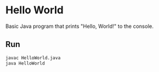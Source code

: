 # Hello World

Basic Java program that prints "Hello, World!" to the console.

## Run

```bash
javac HelloWorld.java
java HelloWorld
```
